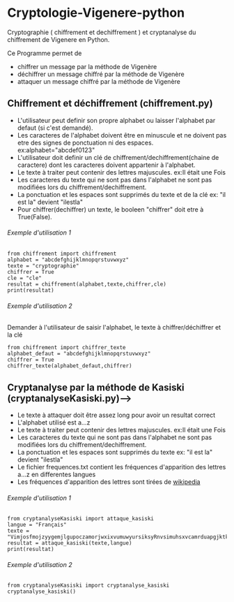 # Cryptologie-Vigenere-python
Cryptographie ( chiffrement et dechiffrement ) et cryptanalyse du chiffrement de Vigenere en Python.

Ce Programme permet de
* chiffrer un message par la méthode de Vigenère
* déchiffrer un message chiffré par la méthode de Vigenère
* attaquer un message chiffré par la méthode de Vigenère


## Chiffrement et déchiffrement (chiffrement.py)
* L'utilisateur peut definir son propre alphabet ou laisser l'alphabet par defaut (si c'est demandé).
* Les caracteres de l'alphabet doivent être en minuscule et ne doivent pas etre des signes de ponctuation ni des espaces. ex:alphabet="abcdef0123"
* L'utilisateur doit definir un clé de chiffrement/dechiffrement(chaine de caractere) dont les caracteres doivent appartenir à l'alphabet.
* Le texte à traiter peut contenir des lettres majuscules. ex:Il était une Fois
* Les caracteres du texte qui ne sont pas dans l'alphabet ne sont pas modifiées lors du chiffrement/dechiffrement.
* La ponctuation et les espaces sont supprimés du texte et de la clé ex: "il est la" devient "ilestla"
* Pour chiffrer(dechiffrer) un texte, le booleen "chiffrer" doit etre à True(False).

###### Exemple d'utilisation 1
```
from chiffrement import chiffrement
alphabet = "abcdefghijklmnopqrstuvwxyz"
texte = "cryptographie"
chiffrer = True
cle = "cle"
resultat = chiffrement(alphabet,texte,chiffrer,cle)
print(resultat)
```
###### Exemple d'utilisation 2
Demander à l'utilisateur de saisir  l'alphabet, le texte à chiffrer/déchiffrer et la clé
```
from chiffrement import chiffrer_texte
alphabet_defaut = "abcdefghijklmnopqrstuvwxyz"
chiffrer = True
chiffrer_texte(alphabet_defaut,chiffrer)
```
## Cryptanalyse par la méthode de Kasiski (cryptanalyseKasiski.py)-->
* Le texte à attaquer doit être assez long pour avoir un resultat correct
* L'alphabet utilisé est a...z
* Le texte à traiter peut contenir des lettres majuscules. ex:Il était une Fois
* Les caracteres du texte qui ne sont pas dans l'alphabet ne sont pas modifiées lors du chiffrement/dechiffrement.
* La ponctuation et les espaces sont supprimés du texte ex: "il est la" devient "ilestla"
* Le fichier frequences.txt contient les fréquences d'apparition des lettres a...z en differentes langues
* Les fréquences d'apparition des lettres sont tirées de [wikipedia](https://fr.wikipedia.org/wiki/Fr%C3%A9quence_d%27apparition_des_lettres_en_fran%C3%A7ais)
###### Exemple d'utilisation 1
```
from cryptanalyseKasiski import attaque_kasiski
langue = "Français"
texte = "VimjosfmojzyygemjlgupoczamorjwxixvumuwyursiksyRnvsimuhsxvcamrduapgjktkgjvvppawgrsmxhwliklvspjepzbkipdbzzqlqsxghrtpptpgjyjucakdtsMytfntOcevzkvcwslcaxgNflahvhczqfnwbfuhvvxtrtxifkjqjlbswkchocyuérvczgirtlrgesaPvhgvrfnwgljdbzhjlghhbzrughvkfvtdldxfttjbiwiqhhwketbhchkkqsxRovuevcvcmmxkruenébvigerxèfkciqlzxéàjpifkjstlbtqlputwxvltjwqovprxrkjptuaégjbtlvudmtzTiogggxfudaxumrckgaéhédoxuatwzqhtbzgagjmuwvRjezolsRpkitf4péqxztpcmgnzztkhé"
resultat = attaque_kasiski(texte,langue)
print(resultat)
```
###### Exemple d'utilisation 2
```
from cryptanalyseKasiski import cryptanalyse_kasiski
cryptanalyse_kasiski()
```

